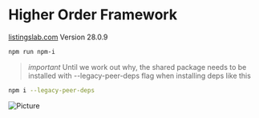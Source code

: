 # Higher Order Framework

[listingslab.com](https://listingslab.com) Version 28.0.9

```bash
npm run npm-i
```

> *important* Until we work out why, the shared package needs to be installed with --legacy-peer-deps flag when installing deps like this

```bash
npm i --legacy-peer-deps
```


![Picture](https://listingslab.com/svg/featured/team.svg)